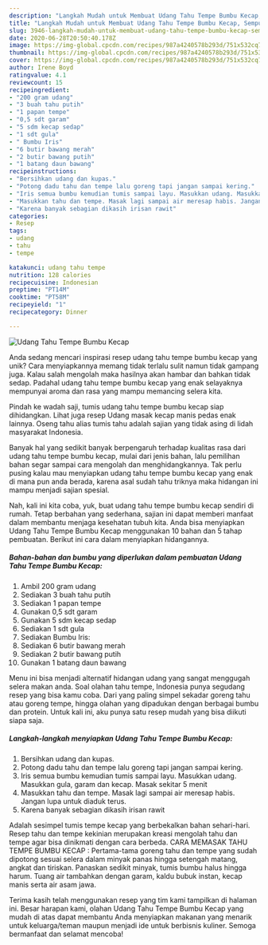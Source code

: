 ```yaml
---
description: "Langkah Mudah untuk Membuat Udang Tahu Tempe Bumbu Kecap, Sempurna"
title: "Langkah Mudah untuk Membuat Udang Tahu Tempe Bumbu Kecap, Sempurna"
slug: 3946-langkah-mudah-untuk-membuat-udang-tahu-tempe-bumbu-kecap-sempurna
date: 2020-06-28T20:50:40.178Z
image: https://img-global.cpcdn.com/recipes/987a4240578b293d/751x532cq70/udang-tahu-tempe-bumbu-kecap-foto-resep-utama.jpg
thumbnail: https://img-global.cpcdn.com/recipes/987a4240578b293d/751x532cq70/udang-tahu-tempe-bumbu-kecap-foto-resep-utama.jpg
cover: https://img-global.cpcdn.com/recipes/987a4240578b293d/751x532cq70/udang-tahu-tempe-bumbu-kecap-foto-resep-utama.jpg
author: Irene Boyd
ratingvalue: 4.1
reviewcount: 15
recipeingredient:
- "200 gram udang"
- "3 buah tahu putih"
- "1 papan tempe"
- "0,5 sdt garam"
- "5 sdm kecap sedap"
- "1 sdt gula"
- " Bumbu Iris"
- "6 butir bawang merah"
- "2 butir bawang putih"
- "1 batang daun bawang"
recipeinstructions:
- "Bersihkan udang dan kupas."
- "Potong dadu tahu dan tempe lalu goreng tapi jangan sampai kering."
- "Iris semua bumbu kemudian tumis sampai layu. Masukkan udang. Masukkan gula, garam dan kecap. Masak sekitar 5 menit"
- "Masukkan tahu dan tempe. Masak lagi sampai air meresap habis. Jangan lupa untuk diaduk terus."
- "Karena banyak sebagian dikasih irisan rawit"
categories:
- Resep
tags:
- udang
- tahu
- tempe

katakunci: udang tahu tempe 
nutrition: 128 calories
recipecuisine: Indonesian
preptime: "PT14M"
cooktime: "PT58M"
recipeyield: "1"
recipecategory: Dinner

---
```



![Udang Tahu Tempe Bumbu Kecap](https://img-global.cpcdn.com/recipes/987a4240578b293d/751x532cq70/udang-tahu-tempe-bumbu-kecap-foto-resep-utama.jpg)

Anda sedang mencari inspirasi resep udang tahu tempe bumbu kecap yang unik? Cara menyiapkannya memang tidak terlalu sulit namun tidak gampang juga. Kalau salah mengolah maka hasilnya akan hambar dan bahkan tidak sedap. Padahal udang tahu tempe bumbu kecap yang enak selayaknya mempunyai aroma dan rasa yang mampu memancing selera kita.

Pindah ke wadah saji, tumis udang tahu tempe bumbu kecap siap dihidangkan. Lihat juga resep Udang masak kecap manis pedas enak lainnya. Oseng tahu alias tumis tahu adalah sajian yang tidak asing di lidah masyarakat Indonesia.

Banyak hal yang sedikit banyak berpengaruh terhadap kualitas rasa dari udang tahu tempe bumbu kecap, mulai dari jenis bahan, lalu pemilihan bahan segar sampai cara mengolah dan menghidangkannya. Tak perlu pusing kalau mau menyiapkan udang tahu tempe bumbu kecap yang enak di mana pun anda berada, karena asal sudah tahu triknya maka hidangan ini mampu menjadi sajian spesial.


Nah, kali ini kita coba, yuk, buat udang tahu tempe bumbu kecap sendiri di rumah. Tetap berbahan yang sederhana, sajian ini dapat memberi manfaat dalam membantu menjaga kesehatan tubuh kita. Anda bisa menyiapkan Udang Tahu Tempe Bumbu Kecap menggunakan 10 bahan dan 5 tahap pembuatan. Berikut ini cara dalam menyiapkan hidangannya.

<!--inarticleads1-->

##### Bahan-bahan dan bumbu yang diperlukan dalam pembuatan Udang Tahu Tempe Bumbu Kecap:

1. Ambil 200 gram udang
1. Sediakan 3 buah tahu putih
1. Sediakan 1 papan tempe
1. Gunakan 0,5 sdt garam
1. Gunakan 5 sdm kecap sedap
1. Sediakan 1 sdt gula
1. Sediakan  Bumbu Iris:
1. Sediakan 6 butir bawang merah
1. Sediakan 2 butir bawang putih
1. Gunakan 1 batang daun bawang


Menu ini bisa menjadi alternatif hidangan udang yang sangat menggugah selera makan anda. Soal olahan tahu tempe, Indonesia punya segudang resep yang bisa kamu coba. Dari yang paling simpel sekadar goreng tahu atau goreng tempe, hingga olahan yang dipadukan dengan berbagai bumbu dan protein. Untuk kali ini, aku punya satu resep mudah yang bisa diikuti siapa saja. 

<!--inarticleads2-->

##### Langkah-langkah menyiapkan Udang Tahu Tempe Bumbu Kecap:

1. Bersihkan udang dan kupas.
1. Potong dadu tahu dan tempe lalu goreng tapi jangan sampai kering.
1. Iris semua bumbu kemudian tumis sampai layu. Masukkan udang. Masukkan gula, garam dan kecap. Masak sekitar 5 menit
1. Masukkan tahu dan tempe. Masak lagi sampai air meresap habis. Jangan lupa untuk diaduk terus.
1. Karena banyak sebagian dikasih irisan rawit


Adalah sesimpel tumis tempe kecap yang berbekalkan bahan sehari-hari. Resep tahu dan tempe kekinian merupakan kreasi mengolah tahu dan tempe agar bisa dinikmati dengan cara berbeda. CARA MEMASAK TAHU TEMPE BUMBU KECAP : Pertama-tama goreng tahu dan tempe yang sudah dipotong sesuai selera dalam minyak panas hingga setengah matang, angkat dan tiriskan. Panaskan sedikit minyak, tumis bumbu halus hingga harum. Tuang air tambahkan dengan garam, kaldu bubuk instan, kecap manis serta air asam jawa. 

Terima kasih telah menggunakan resep yang tim kami tampilkan di halaman ini. Besar harapan kami, olahan Udang Tahu Tempe Bumbu Kecap yang mudah di atas dapat membantu Anda menyiapkan makanan yang menarik untuk keluarga/teman maupun menjadi ide untuk berbisnis kuliner. Semoga bermanfaat dan selamat mencoba!
